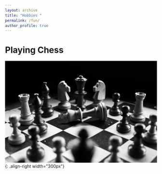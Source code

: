 ```yaml
---
layout: archive
title: "Hobbies "
permalink: /fun/
author_profile: true
---
```

# Playing Chess
![Playing Chess](/images/chess.jpg){: .align-right width="300px"}